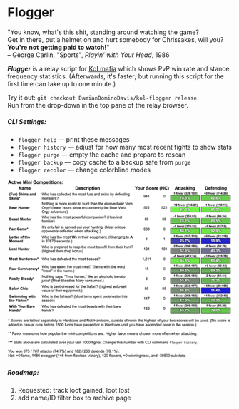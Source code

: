 # Flogger

"You know, what's this shit, standing around watching the game?<br/>
Get in there, put a helmet on and hurt somebody for Chrissakes, will you?<br/>
**You're not getting paid to watch!**"<br/>
– George Carlin, "Sports", *Playin' with Your Head*, 1986

__***Flogger***__ is a relay script for <a href="https://github.com/kolmafia/kolmafia">KoLmafia</a> which shows PvP win rate and stance frequency statistics. (Afterwards, it's faster; but running this script for the first time can take up to one minute.)

Try it out: `git checkout DamianDominoDavis/kol-flogger release`<br/>
Run from the drop-down in the top pane of the relay browser.

##### CLI Settings:
- `flogger help` — print these messages
- `flogger history` — adjust for how many most recent fights to show stats
- `flogger purge` — empty the cache and prepare to rescan
- `flogger backup` — copy cache to a backup safe from `purge`
- `flogger recolor` — change colorblind modes

<a href="https://raw.githubusercontent.com/DamianDominoDavis/kol-flogger/main/example.png"><img alt="Example" src="https://raw.githubusercontent.com/DamianDominoDavis/kol-flogger/main/example.png" style="max-width: 100%;" /></a>

##### Roadmap:
1. Requested: track loot gained, loot lost 
2. add name/ID filter box to archive page
